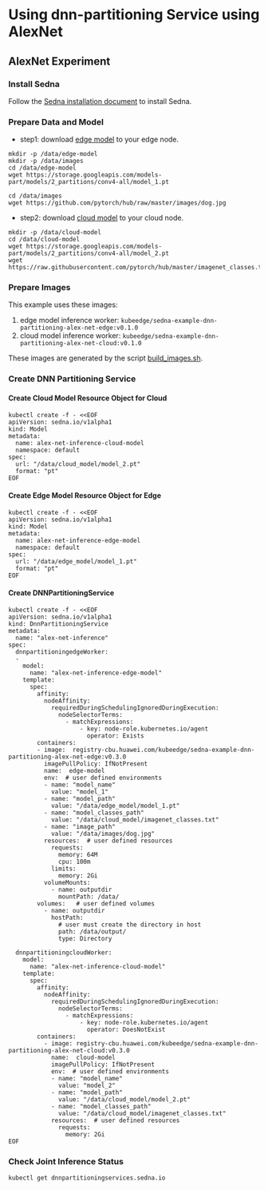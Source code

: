 # Using dnn-partitioning Service using AlexNet


## AlexNet Experiment

### Install Sedna

Follow the [Sedna installation document](/docs/setup/install.md) to install Sedna.
 
### Prepare Data and Model

* step1: download [edge model](https://storage.googleapis.com/models-part/models/2_partitions/conv4-all/model_1.pt) to your edge node.

```
mkdir -p /data/edge-model
mkdir -p /data/images
cd /data/edge-model
wget https://storage.googleapis.com/models-part/models/2_partitions/conv4-all/model_1.pt

cd /data/images
wget https://github.com/pytorch/hub/raw/master/images/dog.jpg
```

* step2: download [cloud model](https://storage.googleapis.com/models-part/models/2_partitions/conv4-all/model_2.pt) to your cloud node.

```
mkdir -p /data/cloud-model
cd /data/cloud-model
wget https://storage.googleapis.com/models-part/models/2_partitions/conv4-all/model_2.pt
wget https://raw.githubusercontent.com/pytorch/hub/master/imagenet_classes.txt
```

### Prepare Images
This example uses these images:
1. edge model inference worker: ```kubeedge/sedna-example-dnn-partitioning-alex-net-edge:v0.1.0```
2. cloud model inference worker: ```kubeedge/sedna-example-dnn-partitioning-alex-net-cloud:v0.1.0```

These images are generated by the script [build_images.sh](/examples/build_image.sh).

### Create DNN Partitioning Service 

#### Create Cloud Model Resource Object for Cloud

```
kubectl create -f - <<EOF
apiVersion: sedna.io/v1alpha1
kind: Model
metadata:
  name: alex-net-inference-cloud-model
  namespace: default
spec:
  url: "/data/cloud_model/model_2.pt"
  format: "pt"
EOF
```

#### Create Edge Model Resource Object for Edge

```
kubectl create -f - <<EOF
apiVersion: sedna.io/v1alpha1
kind: Model
metadata:
  name: alex-net-inference-edge-model
  namespace: default
spec:
  url: "/data/edge_model/model_1.pt"
  format: "pt"
EOF
```

#### Create DNNPartitioningService 

```
kubectl create -f - <<EOF
apiVersion: sedna.io/v1alpha1
kind: DnnPartitioningService
metadata:
  name: "alex-net-inference"
spec:
  dnnpartitioningedgeWorker:
  - 
    model:
      name: "alex-net-inference-edge-model"
    template:
      spec:
        affinity:
          nodeAffinity:
            requiredDuringSchedulingIgnoredDuringExecution:
              nodeSelectorTerms:
                - matchExpressions:
                    - key: node-role.kubernetes.io/agent
                      operator: Exists
        containers:
        - image:  registry-cbu.huawei.com/kubeedge/sedna-example-dnn-partitioning-alex-net-edge:v0.3.0
          imagePullPolicy: IfNotPresent
          name:  edge-model
          env:  # user defined environments
          - name: "model_name"
            value: "model_1"
          - name: "model_path"
            value: "/data/edge_model/model_1.pt"
          - name: "model_classes_path"
            value: "/data/cloud_model/imagenet_classes.txt"
          - name: "image_path"
            value: "/data/images/dog.jpg"
          resources:  # user defined resources
            requests:
              memory: 64M
              cpu: 100m
            limits:
              memory: 2Gi
          volumeMounts:
            - name: outputdir
              mountPath: /data/
        volumes:   # user defined volumes
          - name: outputdir
            hostPath:
              # user must create the directory in host
              path: /data/output/
              type: Directory

  dnnpartitioningcloudWorker:
    model:
      name: "alex-net-inference-cloud-model"
    template:
      spec:
        affinity:
          nodeAffinity:
            requiredDuringSchedulingIgnoredDuringExecution:
              nodeSelectorTerms:
                - matchExpressions:
                    - key: node-role.kubernetes.io/agent
                      operator: DoesNotExist
        containers:
          - image: registry-cbu.huawei.com/kubeedge/sedna-example-dnn-partitioning-alex-net-cloud:v0.3.0
            name:  cloud-model
            imagePullPolicy: IfNotPresent
            env:  # user defined environments
            - name: "model_name"
              value: "model_2"
            - name: "model_path"
              value: "/data/cloud_model/model_2.pt"
            - name: "model_classes_path"
              value: "/data/cloud_model/imagenet_classes.txt"
            resources:  # user defined resources
              requests:
                memory: 2Gi
EOF
```

### Check Joint Inference Status

```
kubectl get dnnpartitioningservices.sedna.io
```
